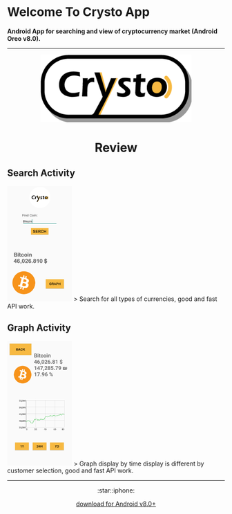 # Welcome To Crysto App
**Android App for searching and view of cryptocurrency market (Android Oreo v8.0).**
***
<div align="center">
  <img src="https://raw.githubusercontent.com/BENJAMIN-1-WS/full_stack_crysto/master/logo.png" width="350">
</div>

<div align="center">
 <h1> Review</h1>
</div>
<h2>Search Activity</h2>

<img src="https://raw.githubusercontent.com/BENJAMIN-1-WS/android_studio/master/review/Screenshot_1628671552.png" width="150">
> Search for all types of currencies, good and fast API work.


<h2>Graph Activity</h2>
  <img src="https://raw.githubusercontent.com/BENJAMIN-1-WS/android_studio/master/review/Screenshot_1628671569.png" width="150">
> Graph display by time display is different by customer selection, good and fast API work.

  

 ***
 <div align="center">
:star::iphone:
  
  
[download for Android v8.0+](https://github.com/BENJAMIN-1-WS/android_studio/blob/master/APK/app-debug.apk)


 </div>
